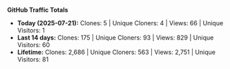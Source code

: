 
**GitHub Traffic Totals**

- **Today (2025-07-21):** Clones: 5 | Unique Cloners: 4 | Views: 66 | Unique Visitors: 1
- **Last 14 days:** Clones: 175 | Unique Cloners: 93 | Views: 829 | Unique Visitors: 60
- **Lifetime:** Clones: 2,686 | Unique Cloners: 563 | Views: 2,751 | Unique Visitors: 81
